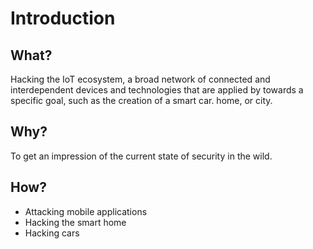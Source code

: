 # Introduction

## What?

Hacking the IoT ecosystem, a broad network of connected and interdependent devices and technologies that are applied by towards a specific goal, such as the creation of a smart car. home, or city.

## Why?

To get an impression of the current state of security in the wild.

## How?

* Attacking mobile applications
* Hacking the smart home
* Hacking cars